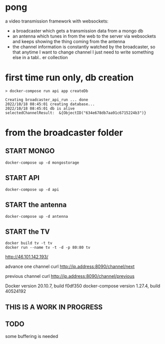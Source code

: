 # pong
a video transmission framework with websockets: 
- a broadcaster which gets a transmission data from a mongo db
- an antenna which tunes in from the web to the server via websockets and keeps showing the thing coming from the antenna
- the channel information is constantly watched by the broadcaster, so that anytime I want to change channel I just need to write something else in a tabl.. er collection


# first time run only, db creation                                
``` 
> docker-compose run api app createDb                               
																	
Creating broadcaster_api_run ... done                             
2022/10/18 08:45:01 creating database...                          
2022/10/18 08:45:01 db is alive                                   
selectedChannelResult:  &{ObjectID("634e678db7aa91c6715224b3")}   
```	
# from the broadcaster folder                                         
## START MONGO                                                       
```
docker-compose up -d mongostorage
```

## START API                                                       
```
docker-compose up -d api
```

## START the antenna                                                   
```
docker-compose up -d antenna                                      
```																	


## START the TV                                                        
```
docker build tv -t tv
docker run --name tv -t -d -p 80:80 tv
```
http://46.101.142.193/

advance one channel
curl http://ip.address:8090/channel/next

previous channel
curl http://ip.address:8090/channel/previous

Docker version 20.10.7, build f0df350
docker-compose version 1.27.4, build 40524192

## THIS IS A WORK IN PROGRESS

## TODO
some buffering is needed

